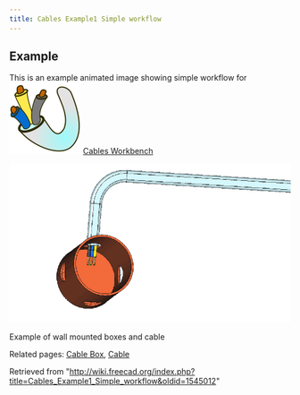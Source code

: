 ```yaml
---
title: Cables Example1 Simple workflow
---
```


## Example

This is an example animated image showing simple workflow for ![Cables Workbench](/src/assets/images/Cables_workbench_icon.svg) [Cables Workbench](/Cables_Workbench "Cables Workbench")

![](/src/assets/images/Cables_Example2.gif)

Example of wall mounted boxes and cable

Related pages: [Cable Box](/Cables_CableBox "Cables CableBox"), [Cable](/Cables_Cable "Cables Cable")

Retrieved from "<http://wiki.freecad.org/index.php?title=Cables_Example1_Simple_workflow&oldid=1545012>"
